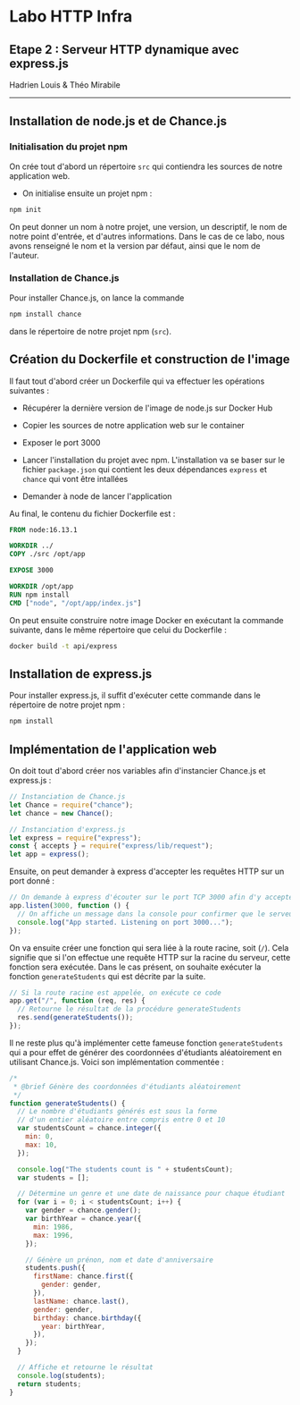 # Labo HTTP Infra

## Etape 2 : Serveur HTTP dynamique avec express.js

Hadrien Louis & Théo Mirabile

---

## Installation de node.js et de Chance.js

### Initialisation du projet npm

On crée tout d'abord un répertoire `src` qui contiendra les sources de notre application web.

- On initialise ensuite un projet npm :

```sh
npm init
```

On peut donner un nom à notre projet, une version, un descriptif, le nom de notre point d'entrée, et d'autres informations. Dans le cas de ce labo, nous avons renseigné le nom et la version par défaut, ainsi que le nom de l'auteur.

### Installation de Chance.js

Pour installer Chance.js, on lance la commande

```sh
npm install chance
```

dans le répertoire de notre projet npm (`src`).

## Création du Dockerfile et construction de l'image

Il faut tout d'abord créer un Dockerfile qui va effectuer les opérations suivantes :

- Récupérer la dernière version de l'image de node.js sur Docker Hub

- Copier les sources de notre application web sur le container

- Exposer le port 3000

- Lancer l'installation du projet avec npm. L'installation va se baser sur le fichier `package.json` qui contient les deux dépendances `express` et `chance` qui vont être intallées

- Demander à node de lancer l'application

Au final, le contenu du fichier Dockerfile est :

```Dockerfile
FROM node:16.13.1

WORKDIR ../
COPY ./src /opt/app

EXPOSE 3000

WORKDIR /opt/app
RUN npm install
CMD ["node", "/opt/app/index.js"]
```

On peut ensuite construire notre image Docker en exécutant la commande suivante, dans le même répertoire que celui du Dockerfile :

```sh
docker build -t api/express
```

## Installation de express.js

Pour installer express.js, il suffit d'exécuter cette commande dans le répertoire de notre projet npm :

```sh
npm install
```

## Implémentation de l'application web

On doit tout d'abord créer nos variables afin d'instancier Chance.js et express.js :

```js
// Instanciation de Chance.js
let Chance = require("chance");
let chance = new Chance();

// Instanciation d'express.js
let express = require("express");
const { accepts } = require("express/lib/request");
let app = express();
```

Ensuite, on peut demander à express d'accepter les requêtes HTTP sur un port donné :

```js
// On demande à express d'écouter sur le port TCP 3000 afin d'y accepter des requêtes HTTP
app.listen(3000, function () {
  // On affiche un message dans la console pour confirmer que le serveur est lancé
  console.log("App started. Listening on port 3000...");
});
```

On va ensuite créer une fonction qui sera liée à la route racine, soit (`/`).
Cela signifie que si l'on effectue une requête HTTP sur la racine du serveur, cette fonction sera exécutée. Dans le cas présent, on souhaite exécuter la fonction `generateStudents` qui est décrite par la suite.

```js
// Si la route racine est appelée, on exécute ce code
app.get("/", function (req, res) {
  // Retourne le résultat de la procédure generateStudents
  res.send(generateStudents());
});
```

Il ne reste plus qu'à implémenter cette fameuse fonction `generateStudents` qui a pour effet de générer des coordonnées d'étudiants aléatoirement en utilisant Chance.js. Voici son implémentation commentée :

```js
/*
 * @brief Génère des coordonnées d'étudiants aléatoirement
 */
function generateStudents() {
  // Le nombre d'étudiants générés est sous la forme
  // d'un entier aléatoire entre compris entre 0 et 10
  var studentsCount = chance.integer({
    min: 0,
    max: 10,
  });

  console.log("The students count is " + studentsCount);
  var students = [];

  // Détermine un genre et une date de naissance pour chaque étudiant
  for (var i = 0; i < studentsCount; i++) {
    var gender = chance.gender();
    var birthYear = chance.year({
      min: 1986,
      max: 1996,
    });

    // Génère un prénon, nom et date d'anniversaire
    students.push({
      firstName: chance.first({
        gender: gender,
      }),
      lastName: chance.last(),
      gender: gender,
      birthday: chance.birthday({
        year: birthYear,
      }),
    });
  }

  // Affiche et retourne le résultat
  console.log(students);
  return students;
}
```

